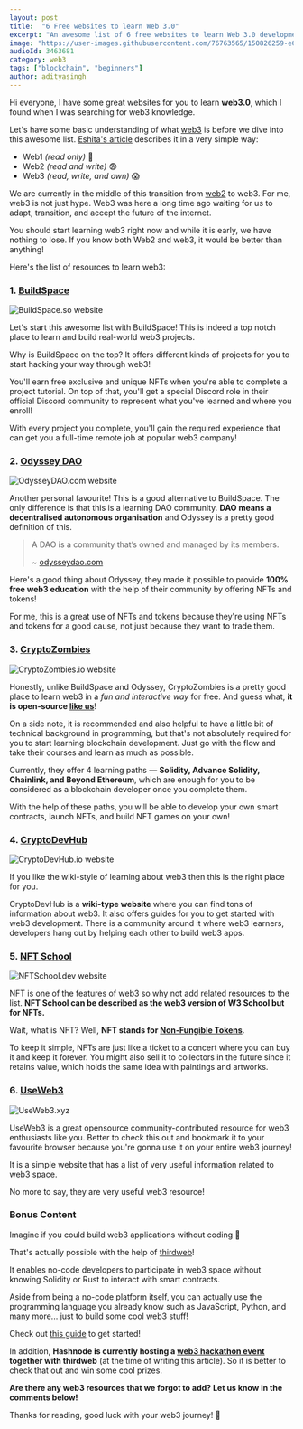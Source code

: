 ```yaml
---
layout: post
title:  "6 Free websites to learn Web 3.0"
excerpt: "An awesome list of 6 free websites to learn Web 3.0 development."
image: "https://user-images.githubusercontent.com/76763565/150826259-e68d86cd-1164-4d6c-98d7-0e2251874f3e.png"
audioId: 3463681
category: web3
tags: ["blockchain", "beginners"]
author: adityasingh
---
```


Hi everyone, I have some great websites for you to learn **web3.0**, which I found when I was searching for web3 knowledge.

Let's have some basic understanding of what [web3](/category/web3/) is before we dive into this awesome list. [Eshita's article](https://eshita.mirror.xyz/H5bNIXATsWUv_QbbEz6lckYcgAa2rhXEPDRkecOlCOI) describes it in a very simple way:

- Web1 *(read only)* 😬
- Web2 *(read and write)* 😨
- Web3 *(read, write, and own)* 😱

We are currently in the middle of this transition from [web2](/category/web/) to web3. For me, web3 is not just hype. Web3 was here a long time ago waiting for us to adapt, transition, and accept the future of the internet.

You should start learning web3 right now and while it is early, we have nothing to lose. If you know both Web2 and web3, it would be better than anything!

Here's the list of resources to learn web3:

### 1. [BuildSpace](https://buildspace.so)

![BuildSpace.so website](https://user-images.githubusercontent.com/46792249/150972372-92d2553f-816d-472c-bf13-7c5abcf6e4e1.png)

Let's start this awesome list with BuildSpace! This is indeed a top notch place to learn and build real-world web3 projects.

Why is BuildSpace on the top? It offers different kinds of projects for you to start hacking your way through web3!

You'll earn free exclusive and unique NFTs when you're able to complete a project tutorial. On top of that, you'll get a special Discord role in their official Discord community to represent what you've learned and where you enroll!

With every project you complete, you'll gain the required experience that can get you a full-time remote job at popular web3 company!

### 2. [Odyssey DAO](https://odysseydao.com)

![OdysseyDAO.com website](https://user-images.githubusercontent.com/46792249/150972450-295b1999-a9e4-44fa-bbde-5210b685a918.png)

Another personal favourite! This is a good alternative to BuildSpace. The only difference is that this is a learning DAO community. **DAO means a decentralised autonomous organisation** and Odyssey is a pretty good definition of this.

> A DAO is a community that’s owned and managed by its members.
>
> ~ [odysseydao.com](https://www.odysseydao.com/articles/what-is-dao)

Here's a good thing about Odyssey, they made it possible to provide **100% free web3 education** with the help of their community by offering NFTs and tokens!

For me, this is a great use of NFTs and tokens because they're using NFTs and tokens for a good cause, not just because they want to trade them.

### 3. [CryptoZombies](https://cryptozombies.io)

![CryptoZombies.io website](https://user-images.githubusercontent.com/46792249/150972618-5bf2879b-664b-461b-b0cc-93a561efa6fd.png)

Honestly, unlike BuildSpace and Odyssey, CryptoZombies is a pretty good place to learn web3 in a _fun and interactive way_ for free. And guess what, **it is open-source [like us](https://github.com/genicsblog)**!

On a side note, it is recommended and also helpful to have a little bit of technical background in programming, but that's not absolutely required for you to start learning blockchain development. Just go with the flow and take their courses and learn as much as possible.

Currently, they offer 4 learning paths — **Solidity, Advance Solidity, Chainlink, and Beyond Ethereum**, which are enough for you to be considered as a blockchain developer once you complete them.

With the help of these paths, you will be able to develop your own smart contracts, launch NFTs, and build NFT games on your own!

### 4. [CryptoDevHub](https://cryptodevhub.io)

![CryptoDevHub.io website](https://user-images.githubusercontent.com/46792249/150972763-e7b87a32-4ac3-4759-ad54-43c3e0ba46f3.png)

If you like the wiki-style of learning about web3 then this is the right place for you.

CryptoDevHub is a **wiki-type website** where you can find tons of information about web3. It also offers guides for you to get started with web3 development. There is a community around it where web3 learners, developers hang out by helping each other to build web3 apps. 

### 5. [NFT School](https://nftschool.dev)

![NFTSchool.dev website](https://user-images.githubusercontent.com/46792249/150972831-fae80e24-b787-4007-80c3-2fe6b10900ca.png)

NFT is one of the features of web3 so why not add related resources to the list. **NFT School can be described as the web3 version of W3 School but for NFTs.**

Wait, what is NFT? Well, **NFT stands for [Non-Fungible Tokens](https://nftschool.dev/concepts/non-fungible-tokens/#a-bit-of-history)**.

To keep it simple, NFTs are just like a ticket to a concert where you can buy it and keep it forever. You might also sell it to collectors in the future since it retains value, which holds the same idea with paintings and artworks.

### 6. [UseWeb3](https://useweb3.xyz)

![UseWeb3.xyz](https://user-images.githubusercontent.com/46792249/150972909-6a8c9012-aab9-4031-b773-63056158c662.png)

UseWeb3 is a great opensource community-contributed resource for web3 enthusiasts like you. Better to check this out and bookmark it to your favourite browser because you're gonna use it on your entire web3 journey!

It is a simple website that has a list of very useful information related to web3 space. 

No more to say, they are very useful web3 resource!

###  Bonus Content

Imagine if you could build web3 applications without coding 👀

That's actually possible with the help of [thirdweb](https://thirdweb.com)! 

It enables no-code developers to participate in web3 space without knowing Solidity or Rust to interact with smart contracts.

Aside from being a no-code platform itself, you can actually use the programming language you already know such as JavaScript, Python, and many more... just to build some cool web3 stuff! 

Check out [this guide](https://thirdweb.com/portal/guides/release-an-nft-drop-with-no-code) to get started!

In addition, **Hashnode is currently hosting a [web3 hackathon event](https://townhall.hashnode.com/thirdweb-hackathon) together with thirdweb** (at the time of writing this article). So it is better to check that out and win some cool prizes.

**Are there any web3 resources that we forgot to add? Let us know in the comments below!**

Thanks for reading, good luck with your web3 journey! 💖